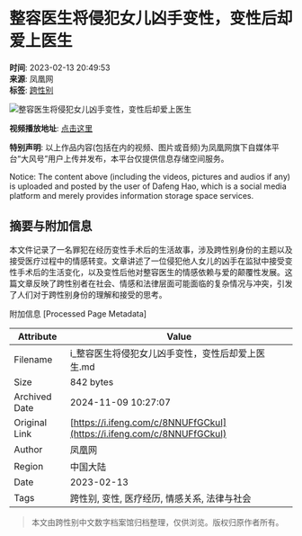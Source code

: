 # 整容医生将侵犯女儿凶手变性，变性后却爱上医生

**时间**: 2023-02-13 20:49:53  
**来源**: 凤凰网  
**标签**: [跨性别](#)

![整容医生将侵犯女儿凶手变性，变性后却爱上医生](https://d.ifengimg.com/w72_h40/x0.ifengimg.com/ucms/2023_07/6A20E4B6101047A616088C03214D7FFC453407C6_size102_w975_h549.jpg)

**视频播放地址**: [点击这里](http://v.ifeng.com/#_v_mininav_logo_pc)

**特别声明**: 以上作品内容(包括在内的视频、图片或音频)为凤凰网旗下自媒体平台“大风号”用户上传并发布，本平台仅提供信息存储空间服务。

Notice: The content above (including the videos, pictures and audios if any) is uploaded and posted by the user of Dafeng Hao, which is a social media platform and merely provides information storage space services.

## 摘要与附加信息

<!-- tcd_abstract -->
本文件记录了一名罪犯在经历变性手术后的生活故事，涉及跨性别身份的主题以及接受医疗过程中的情感转变。文章讲述了一位侵犯他人女儿的凶手在监狱中接受变性手术后的生活变化，以及变性后他对整容医生的情感依赖与爱的颠覆性发展。这篇文章反映了跨性别者在社会、情感和法律层面可能面临的复杂情况与冲突，引发了人们对于跨性别身份的理解和接受的思考。
<!-- tcd_abstract_end -->

附加信息 [Processed Page Metadata]

| Attribute       | Value                                  |
|-----------------|----------------------------------------|
| Filename        | i_整容医生将侵犯女儿凶手变性，变性后却爱上医生.md                             |
| Size            | 842 bytes                           |
| Archived Date   | 2024-11-09 10:27:07                             |
| Original Link   | [https://i.ifeng.com/c/8NNUFfGCkuI](https://i.ifeng.com/c/8NNUFfGCkuI)                       |
| Author          | 凤凰网                               |
| Region          | 中国大陆                               |
| Date            | 2023-02-13                                 |
| Tags            | 跨性别, 变性, 医疗经历, 情感关系, 法律与社会                                 |
>
> 本文由跨性别中文数字档案馆归档整理，仅供浏览。版权归原作者所有。
>